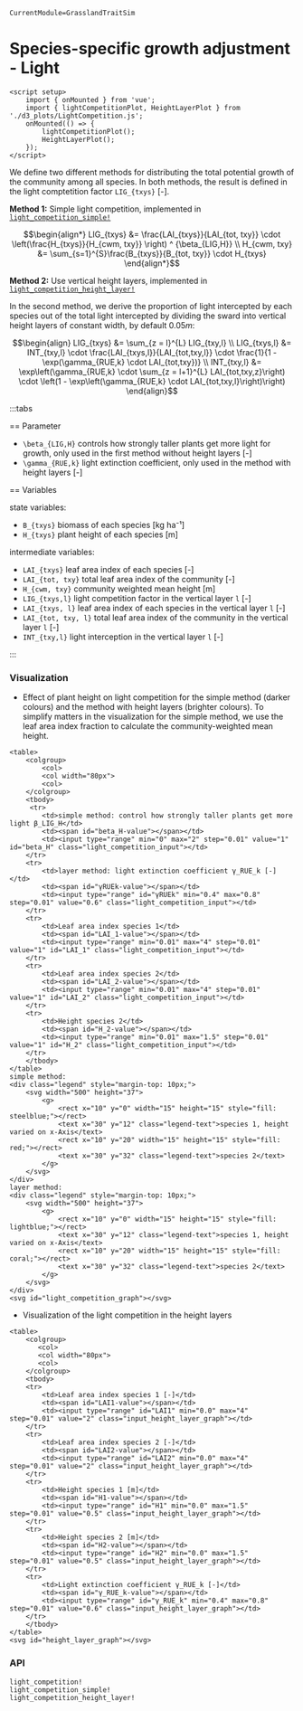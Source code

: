 ```@meta
CurrentModule=GrasslandTraitSim
```

# Species-specific growth adjustment - Light

```@raw html
<script setup>
    import { onMounted } from 'vue';
    import { lightCompetitionPlot, HeightLayerPlot } from './d3_plots/LightCompetition.js';
    onMounted(() => { 
        lightCompetitionPlot();
        HeightLayerPlot();  
    });
</script>
```

We define two different methods for distributing the total potential growth of the community among all species. In both methods, the result is defined in the light comptetition factor ``LIG_{txys}`` [-].

**Method 1:** Simple light competition, implemented in [`light_competition_simple!`](@ref)

```math
\begin{align*}
    LIG_{txys} &= \frac{LAI_{txys}}{LAI_{tot, txy}} \cdot \left(\frac{H_{txys}}{H_{cwm, txy}} \right) ^ {\beta_{LIG,H}} \\
    H_{cwm, txy} &= \sum_{s=1}^{S}\frac{B_{txys}}{B_{tot, txy}} \cdot H_{txys}
\end{align*}
```

**Method 2:** Use vertical height layers, implemented in [`light_competition_height_layer!`](@ref)

In the second method, we derive the proportion of light intercepted by each species out of the total light intercepted by dividing the sward into vertical height layers of constant width, by default $0.05 m$: 
```math
\begin{align}
    LIG_{txys} &= \sum_{z = l}^{L} LIG_{txy,l} \\
    LIG_{txys,l} &= INT_{txy,l} \cdot \frac{LAI_{txys,l}}{LAI_{tot,txy,l}} \cdot \frac{1}{1 - \exp(\gamma_{RUE,k} \cdot LAI_{tot,txy})} \\
    INT_{txy,l} &= \exp\left(\gamma_{RUE,k} \cdot \sum_{z = l+1}^{L} LAI_{tot,txy,z}\right) \cdot \left(1 - \exp\left(\gamma_{RUE,k} \cdot LAI_{tot,txy,l}\right)\right) 
\end{align}
```

:::tabs

== Parameter

- ``\beta_{LIG,H}`` controls how strongly taller plants get more light for growth, only used in the first method without height layers [-]
- ``\gamma_{RUE,k}`` light extinction coefficient, only used in the method with height layers [-]

== Variables

state variables:
- ``B_{txys}`` biomass of each species [kg ha⁻¹]
- ``H_{txys}`` plant height of each species [m]

intermediate variables:
- ``LAI_{txys}`` leaf area index of each species [-]
- ``LAI_{tot, txy}`` total leaf area index of the community [-]
- ``H_{cwm, txy}`` community weighted mean height [m]
- ``LIG_{txys,l}`` light competition factor in the vertical layer ``l`` [-]
- ``LAI_{txys, l}`` leaf area index of each species in the vertical layer ``l`` [-]
- ``LAI_{tot, txy, l}`` total leaf area index of the community in the vertical layer ``l`` [-]
- ``INT_{txy,l}`` light interception in the vertical layer ``l`` [-]

:::


### Visualization

- Effect of plant height on light competition for the simple method (darker colours) and the method with height layers (brighter colours). To simplify matters in the visualization for the simple method, we use the leaf area index fraction to calculate the community-weighted mean height.
```@raw html
<table>
    <colgroup>
        <col>
        <col width="80px">
        <col>
    </colgroup>
    <tbody>
     <tr>
        <td>simple method: control how strongly taller plants get more light β_LIG_H</td>
        <td><span id="beta_H-value"></span></td>
        <td><input type="range" min="0" max="2" step="0.01" value="1" id="beta_H" class="light_competition_input"></td>
    </tr>
    <tr>
        <td>layer method: light extinction coefficient γ_RUE_k [-]</td>
        <td><span id="γRUEk-value"></span></td>
        <td><input type="range" id="γRUEk" min="0.4" max="0.8" step="0.01" value="0.6" class="light_competition_input"></td>
    </tr>
    <tr>
        <td>Leaf area index species 1</td>
        <td><span id="LAI_1-value"></span></td>
        <td><input type="range" min="0.01" max="4" step="0.01" value="1" id="LAI_1" class="light_competition_input"></td>
    </tr>
    <tr>
        <td>Leaf area index species 2</td>
        <td><span id="LAI_2-value"></span></td>
        <td><input type="range" min="0.01" max="4" step="0.01" value="1" id="LAI_2" class="light_competition_input"></td>
    </tr>
    <tr>
        <td>Height species 2</td>
        <td><span id="H_2-value"></span></td>
        <td><input type="range" min="0.01" max="1.5" step="0.01" value="1" id="H_2" class="light_competition_input"></td>
    </tr>
    </tbody>
</table>
simple method:
<div class="legend" style="margin-top: 10px;">
    <svg width="500" height="37">
        <g>
            <rect x="10" y="0" width="15" height="15" style="fill: steelblue;"></rect>
            <text x="30" y="12" class="legend-text">species 1, height varied on x-Axis</text>
            <rect x="10" y="20" width="15" height="15" style="fill: red;"></rect>
            <text x="30" y="32" class="legend-text">species 2</text>
        </g>
    </svg>
</div>
layer method:
<div class="legend" style="margin-top: 10px;">
    <svg width="500" height="37">
        <g>
            <rect x="10" y="0" width="15" height="15" style="fill: lightblue;"></rect>
            <text x="30" y="12" class="legend-text">species 1, height varied on x-Axis</text>
            <rect x="10" y="20" width="15" height="15" style="fill: coral;"></rect>
            <text x="30" y="32" class="legend-text">species 2</text>
        </g>
    </svg>
</div>
<svg id="light_competition_graph"></svg>
```

- Visualization of the light competition in the height layers
```@raw html
<table>
    <colgroup>
       <col>
       <col width="80px">
       <col>
    </colgroup>
    <tbody>
    <tr>
        <td>Leaf area index species 1 [-]</td>
        <td><span id="LAI1-value"></span></td>
        <td><input type="range" id="LAI1" min="0.0" max="4" step="0.01" value="2" class="input_height_layer_graph"></td>
    </tr>
    <tr>
        <td>Leaf area index species 2 [-]</td>
        <td><span id="LAI2-value"></span></td>
        <td><input type="range" id="LAI2" min="0.0" max="4" step="0.01" value="2" class="input_height_layer_graph"></td>
    </tr>
    <tr>
        <td>Height species 1 [m]</td>
        <td><span id="H1-value"></span></td>
        <td><input type="range" id="H1" min="0.0" max="1.5" step="0.01" value="0.5" class="input_height_layer_graph"></td>
    </tr>
    <tr>
        <td>Height species 2 [m]</td>
        <td><span id="H2-value"></span></td>
        <td><input type="range" id="H2" min="0.0" max="1.5" step="0.01" value="0.5" class="input_height_layer_graph"></td>
    </tr>
    <tr>
        <td>Light extinction coefficient γ_RUE_k [-]</td>
        <td><span id="γ_RUE_k-value"></span></td>
        <td><input type="range" id="γ_RUE_k" min="0.4" max="0.8" step="0.01" value="0.6" class="input_height_layer_graph"></td>
    </tr>
    </tbody>
</table>
<svg id="height_layer_graph"></svg>
```

### API
```@docs	
light_competition!
light_competition_simple!
light_competition_height_layer!
```